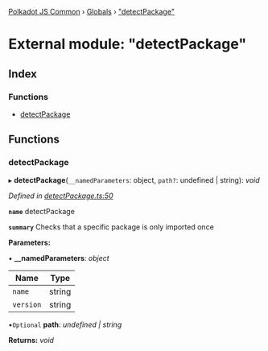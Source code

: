 [Polkadot JS Common](../README.md) › [Globals](../globals.md) › ["detectPackage"](_detectpackage_.md)

# External module: "detectPackage"

## Index

### Functions

* [detectPackage](_detectpackage_.md#detectpackage)

## Functions

###  detectPackage

▸ **detectPackage**(`__namedParameters`: object, `path?`: undefined | string): *void*

*Defined in [detectPackage.ts:50](https://github.com/polkadot-js/common/blob/9fa6b5bf/packages/util/src/detectPackage.ts#L50)*

**`name`** detectPackage

**`summary`** Checks that a specific package is only imported once

**Parameters:**

▪ **__namedParameters**: *object*

Name | Type |
------ | ------ |
`name` | string |
`version` | string |

▪`Optional`  **path**: *undefined | string*

**Returns:** *void*
